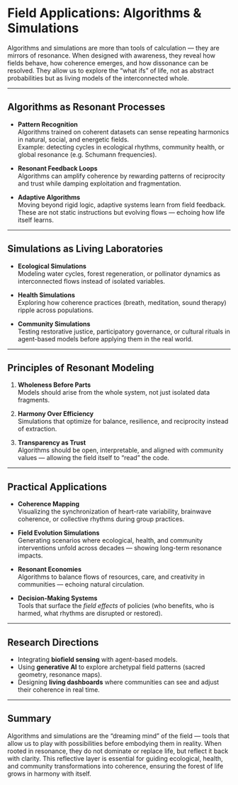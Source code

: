 # Field Applications: Algorithms & Simulations

Algorithms and simulations are more than tools of calculation — they are mirrors of resonance. When designed with awareness, they reveal how fields behave, how coherence emerges, and how dissonance can be resolved. They allow us to explore the “what ifs” of life, not as abstract probabilities but as living models of the interconnected whole.

---

## Algorithms as Resonant Processes

- **Pattern Recognition**  
  Algorithms trained on coherent datasets can sense repeating harmonics in natural, social, and energetic fields.  
  Example: detecting cycles in ecological rhythms, community health, or global resonance (e.g. Schumann frequencies).  

- **Resonant Feedback Loops**  
  Algorithms can amplify coherence by rewarding patterns of reciprocity and trust while damping exploitation and fragmentation.  

- **Adaptive Algorithms**  
  Moving beyond rigid logic, adaptive systems learn from field feedback. These are not static instructions but evolving flows — echoing how life itself learns.  

---

## Simulations as Living Laboratories

- **Ecological Simulations**  
  Modeling water cycles, forest regeneration, or pollinator dynamics as interconnected flows instead of isolated variables.  

- **Health Simulations**  
  Exploring how coherence practices (breath, meditation, sound therapy) ripple across populations.  

- **Community Simulations**  
  Testing restorative justice, participatory governance, or cultural rituals in agent-based models before applying them in the real world.  

---

## Principles of Resonant Modeling

1. **Wholeness Before Parts**  
   Models should arise from the whole system, not just isolated data fragments.  
   
2. **Harmony Over Efficiency**  
   Simulations that optimize for balance, resilience, and reciprocity instead of extraction.  
   
3. **Transparency as Trust**  
   Algorithms should be open, interpretable, and aligned with community values — allowing the field itself to “read” the code.  

---

## Practical Applications

- **Coherence Mapping**  
  Visualizing the synchronization of heart-rate variability, brainwave coherence, or collective rhythms during group practices.  

- **Field Evolution Simulations**  
  Generating scenarios where ecological, health, and community interventions unfold across decades — showing long-term resonance impacts.  

- **Resonant Economies**  
  Algorithms to balance flows of resources, care, and creativity in communities — echoing natural circulation.  

- **Decision-Making Systems**  
  Tools that surface the *field effects* of policies (who benefits, who is harmed, what rhythms are disrupted or restored).  

---

## Research Directions

- Integrating **biofield sensing** with agent-based models.  
- Using **generative AI** to explore archetypal field patterns (sacred geometry, resonance maps).  
- Designing **living dashboards** where communities can see and adjust their coherence in real time.  

---

## Summary

Algorithms and simulations are the “dreaming mind” of the field — tools that allow us to play with possibilities before embodying them in reality. When rooted in resonance, they do not dominate or replace life, but reflect it back with clarity. This reflective layer is essential for guiding ecological, health, and community transformations into coherence, ensuring the forest of life grows in harmony with itself.

